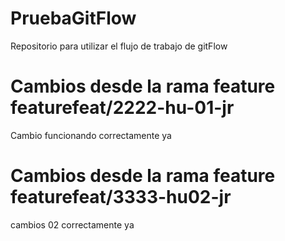 # PruebaGitFlow
Repositorio para utilizar el flujo de trabajo de gitFlow

# Cambios desde la rama feature featurefeat/2222-hu-01-jr
Cambio funcionando correctamente ya

# Cambios desde la rama feature featurefeat/3333-hu02-jr
cambios 02 correctamente ya

